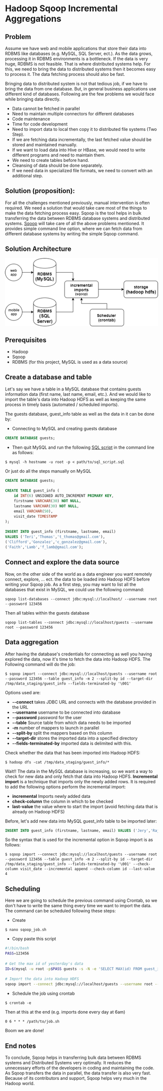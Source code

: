 # Hadoop Sqoop Incremental Aggregations

## Problem

Assume we have web and mobile applications that store their data into RDBMS like databases (e.g. MySQL, SQL Server, ect.). As the data grows, processing it in RDBMS environments is a bottleneck. If the data is very huge, RDBMS is not feasible. That is where distributed systems help.  For this, we need to bring the data to distributed systems then it becomes easy to process it. The data fetching process should also be fast.

Bringing data to distributed system is not that tedious job, if we have to bring the data from one database. But, in general business applications use different kind of databases. Following are the few problems we would face while bringing data directly.

* Data cannot be fetched in parallel
* Need to maintain multiple connectors for different databases
* Code maintenance
* Time for code development
* Need to import data to local then copy it to distributed file systems (Two Step).
* If we are fetching data incrementally, the last fetched value should be stored and maintained manually.
* If we want to load data into Hive or HBase, we would need to write different programs and need to maintain them.
* We need to create tables before hand.
* Cleansing of data should be done separately.
* If we need data in specialized file formats, we need to convert with an additional step.

## Solution (proposition):

For all the challenges mentioned previously, manual intervention is often required. We need a solution that would take care most of the things to make the data fetching process easy. Sqoop is the tool helps in bulk transferring the data between RDBMS database systems and distributed systems.  [Sqoop](http://sqoop.apache.org/) will take care of all the above problems mentioned. It provides simple command line option, where we can fetch data from different database systems by writing the simple Sqoop command.

## Solution Architecture 

![architecture](architecture.png)

## Prerequisites

* Hadoop
* Sqoop
* RDBMS (for this project, MySQL is used as a data source)

## Create a database and table 

Let's say we have a table in a MySQL database that contains guests information data (first name, last name, email, etc.). And we would like to import the table's data into Hadoop HDFS as well as keeping the same process in timely basis (automated / scheduled imports). 

The guests database, guest_info table as well as the data in it can be done by:

* Connecting to MySQL and creating guests database

```sql
CREATE DATABASE guests;
```

* Then quit MySQL and run the following [SQL script]() in the command line as follows:


```
$ mysql -h hostname -u root -p < path/to/sql_script.sql
```

Or just do all the steps manually on MySQL 

```sql
CREATE DATABASE guests;

CREATE TABLE guest_info (
	id INT(6) UNSIGNED AUTO_INCREMENT PRIMARY KEY,
	firstname VARCHAR(30) NOT NULL,
	lastname VARCHAR(30) NOT NULL,
	email VARCHAR(50),
	visit_date TIMESTAMP
);

INSERT INTO guest_info (firstname, lastname, email) 
VALUES ('Teri','Thomas','t_thomas@gmail.com'), 
('Clifford','Gonzalez','c_gonzalez@gmail.com'),
('Faith','Lamb','f_lamb@gmail.com');
```

## Connect and explore the data source 

Now, on the other side of the world as a data engineer you want remotely connect, explore, ... ect. the data to be loaded into Hadoop HDFS before writing your Sqoop job. As a first step, you may want to list all the databases that exist in MySQL, we could use the following command:

```linux
sqoop list-databases --connect jdbc:mysql://localhost/ --username root --password 123456
```

Then all tables within the guests database

```linux
sqoop list-tables --connect jdbc:mysql://localhost/guests --username root --password 123456
```

## Data aggregation

After having the database's credentials for connecting as well you having explored the data, now it's time to fetch the data into Hadoop HDFS. The Following command will do the job:

```linux
$ sqoop import --connect jdbc:mysql://localhost/guests --username root --password 123456 --table guest_info -m 2 --split-by id --target-dir /tmp/data_staging/guest_info --fields-terminated-by '\001'
```

Options used are:

* **--connect** takes JDBC URL and connects with the database provided in the URL
* **--username** username to be connected into database
* **--password** password for the user
* **--table** Source table from which data needs to be imported
* **-m** number of mappers to launch in parallel
* **--split-by** split the mappers based on this column
* **--target-dir** stores the imported data into a specified directory
* **--fields-terminated-by** imported data is delimited with this.

Check whether the data that has been imported into Hadoop HDFS: 

```linux
$ hadoop dfs -cat /tmp/data_staging/guest_info/*
```

Wait!! The data in the MySQL database is increasing, so we want a way to check for new data and only fetch that data into Hadoop HDFS. **Incremental import** is a technique that imports only the newly added rows. It is required to add the following options perform the incremental import:

* **incremental** Imports newly added data
* **check-column** the column in which to be checked 
* **last-value** the value where to start the import (avoid fetching data that is already on Hadoop HDFS)

Before, let's add new data into MySQL guest_info table to be imported later:

```sql
INSERT INTO guest_info (firstname, lastname, email) VALUES ('Jery','Raj','jraj@gmail.com');
``` 

So the syntax that is used for the incremental option in Sqoop import is as follows:

```linux 
$ sqoop import --connect jdbc:mysql://localhost/guests --username root --password 123456 --table guest_info -m 2 --split-by id --target-dir /tmp/data_staging/guest_info --fields-terminated-by '\001' --check-column visit_date --incremental append --check-column id --last-value 4
```

## Scheduling 

Here we are going to schedule the previous command using Crontab, so we don't have to write the same thing every time we want to import the data. The command can be scheduled following these steps:

* Create

```linux
$ nano sqoop_job.sh
``` 

* Copy paste this script

```bash
#!/bin/bash
PASS=123456

# Get the max id of yesterday's data 
ID=$(mysql -u root -p$PASS guests -s -N -e 'SELECT MAX(id) FROM guest_info WHERE DATE(visit_date)=DATE(SUBDATE(NOW(),1));')

# Import the data into Hadoop HDFS
sqoop import --connect jdbc:mysql://localhost/guests --username root --password $PASS --table guest_info -m 2 --split-by id --target-dir /tmp/data_staging/guest_info --fields-terminated-by '\001' --incremental append --check-column id --last-value $ID
```

* Schedule the job using crontab

```linux
$ crontab -e
```

Then at this at the end (e.g. imports done every day at 6am)

```
0 6 * * * /path/to/job.sh
```

Boom we are done!

## End notes 

To conclude, Sqoop helps in transferring bulk data between RDBMS systems and Distributed Systems very optimally.  It reduces the unnecessary efforts of the developers in coding and maintaining the code. As Sqoop transfers the data in parallel, the data transfer is also very fast.  Because of its contributors and support, Sqoop helps very much in the Hadoop world.